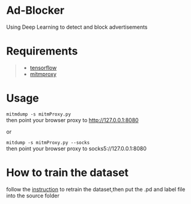 # Ad-Blocker

Using Deep Learning to detect and block advertisements


# Requirements

>* [tensorflow](https://github.com/tensorflow/tensorflow)
>* [mitmproxy](https://github.com/mitmproxy/mitmproxy)

# Usage

```mitmdump -s mitmProxy.py```      
then point your browser proxy to http://127.0.0.1:8080

or

```mitdump -s mitmProxy.py --socks```     
then point your browser proxy to socks5://127.0.0.1:8080

# How to train the dataset

follow the [instruction](https://www.tensorflow.org/how_tos/image_retraining/) to retrain the dataset,then put the  .pd and label file into the source
 folder


